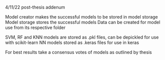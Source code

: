 4/11/22 post-thesis addenum 

Model creator makes the successful models to be stored in model storage
Model storage stores the successful models
Data can be created for model use from its respective folder

SVM, RF and KNN models are stored as .pkl files, can be depickled for use with scikit-learn
NN models stored as .keras files for use in keras

For best results take a consensus votes of models as outlined by thesis